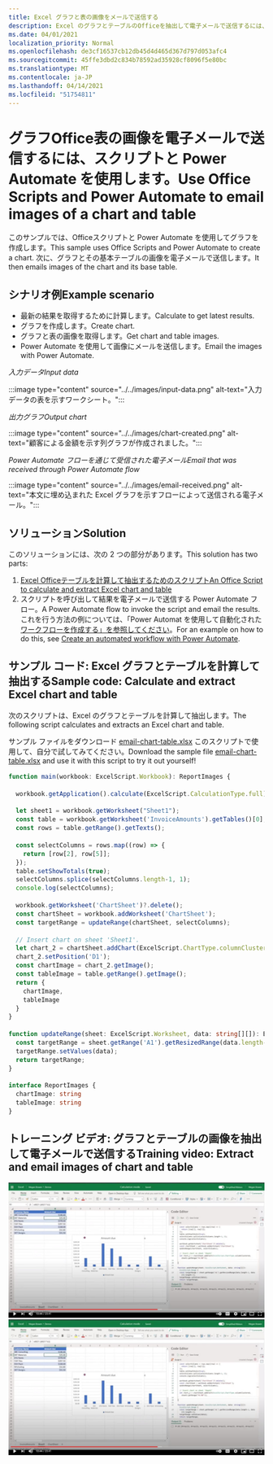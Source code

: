 ```yaml
---
title: Excel グラフと表の画像をメールで送信する
description: Excel のグラフとテーブルのOfficeを抽出して電子メールで送信するには、スクリプトと Power Automate を使用する方法について学習します。
ms.date: 04/01/2021
localization_priority: Normal
ms.openlocfilehash: de3cf16537cb12db45d4d465d367d797d053afc4
ms.sourcegitcommit: 45ffe3dbd2c834b78592ad35928cf8096f5e80bc
ms.translationtype: MT
ms.contentlocale: ja-JP
ms.lasthandoff: 04/14/2021
ms.locfileid: "51754811"
---
```

# <a name="use-office-scripts-and-power-automate-to-email-images-of-a-chart-and-table"></a><span data-ttu-id="39396-103">グラフOffice表の画像を電子メールで送信するには、スクリプトと Power Automate を使用します。</span><span class="sxs-lookup"><span data-stu-id="39396-103">Use Office Scripts and Power Automate to email images of a chart and table</span></span>

<span data-ttu-id="39396-104">このサンプルでは、Officeスクリプトと Power Automate を使用してグラフを作成します。</span><span class="sxs-lookup"><span data-stu-id="39396-104">This sample uses Office Scripts and Power Automate to create a chart.</span></span> <span data-ttu-id="39396-105">次に、グラフとその基本テーブルの画像を電子メールで送信します。</span><span class="sxs-lookup"><span data-stu-id="39396-105">It then emails images of the chart and its base table.</span></span>

## <a name="example-scenario"></a><span data-ttu-id="39396-106">シナリオ例</span><span class="sxs-lookup"><span data-stu-id="39396-106">Example scenario</span></span>

* <span data-ttu-id="39396-107">最新の結果を取得するために計算します。</span><span class="sxs-lookup"><span data-stu-id="39396-107">Calculate to get latest results.</span></span>
* <span data-ttu-id="39396-108">グラフを作成します。</span><span class="sxs-lookup"><span data-stu-id="39396-108">Create chart.</span></span>
* <span data-ttu-id="39396-109">グラフと表の画像を取得します。</span><span class="sxs-lookup"><span data-stu-id="39396-109">Get chart and table images.</span></span>
* <span data-ttu-id="39396-110">Power Automate を使用して画像にメールを送信します。</span><span class="sxs-lookup"><span data-stu-id="39396-110">Email the images with Power Automate.</span></span>

<span data-ttu-id="39396-111">_入力データ_</span><span class="sxs-lookup"><span data-stu-id="39396-111">_Input data_</span></span>

:::image type="content" source="../../images/input-data.png" alt-text="入力データの表を示すワークシート。":::

<span data-ttu-id="39396-113">_出力グラフ_</span><span class="sxs-lookup"><span data-stu-id="39396-113">_Output chart_</span></span>

:::image type="content" source="../../images/chart-created.png" alt-text="顧客による金額を示す列グラフが作成されました。":::

<span data-ttu-id="39396-115">_Power Automate フローを通じて受信された電子メール_</span><span class="sxs-lookup"><span data-stu-id="39396-115">_Email that was received through Power Automate flow_</span></span>

:::image type="content" source="../../images/email-received.png" alt-text="本文に埋め込まれた Excel グラフを示すフローによって送信される電子メール。":::

## <a name="solution"></a><span data-ttu-id="39396-117">ソリューション</span><span class="sxs-lookup"><span data-stu-id="39396-117">Solution</span></span>

<span data-ttu-id="39396-118">このソリューションには、次の 2 つの部分があります。</span><span class="sxs-lookup"><span data-stu-id="39396-118">This solution has two parts:</span></span>

1. [<span data-ttu-id="39396-119">Excel Officeテーブルを計算して抽出するためのスクリプト</span><span class="sxs-lookup"><span data-stu-id="39396-119">An Office Script to calculate and extract Excel chart and table</span></span>](#sample-code-calculate-and-extract-excel-chart-and-table)
1. <span data-ttu-id="39396-120">スクリプトを呼び出して結果を電子メールで送信する Power Automate フロー。</span><span class="sxs-lookup"><span data-stu-id="39396-120">A Power Automate flow to invoke the script and email the results.</span></span> <span data-ttu-id="39396-121">これを行う方法の例については、「Power Automat を使用して自動化された [ワークフローを作成する」を参照してください](../../tutorials/excel-power-automate-returns.md#create-an-automated-workflow-with-power-automate)。</span><span class="sxs-lookup"><span data-stu-id="39396-121">For an example on how to do this, see [Create an automated workflow with Power Automate](../../tutorials/excel-power-automate-returns.md#create-an-automated-workflow-with-power-automate).</span></span>

## <a name="sample-code-calculate-and-extract-excel-chart-and-table"></a><span data-ttu-id="39396-122">サンプル コード: Excel グラフとテーブルを計算して抽出する</span><span class="sxs-lookup"><span data-stu-id="39396-122">Sample code: Calculate and extract Excel chart and table</span></span>

<span data-ttu-id="39396-123">次のスクリプトは、Excel のグラフとテーブルを計算して抽出します。</span><span class="sxs-lookup"><span data-stu-id="39396-123">The following script calculates and extracts an Excel chart and table.</span></span>

<span data-ttu-id="39396-124">サンプル ファイルをダウンロード <a href="email-chart-table.xlsx">email-chart-table.xlsx</a> このスクリプトで使用して、自分で試してみてください。</span><span class="sxs-lookup"><span data-stu-id="39396-124">Download the sample file <a href="email-chart-table.xlsx">email-chart-table.xlsx</a> and use it with this script to try it out yourself!</span></span>

```TypeScript
function main(workbook: ExcelScript.Workbook): ReportImages {

  workbook.getApplication().calculate(ExcelScript.CalculationType.full);
  
  let sheet1 = workbook.getWorksheet("Sheet1");
  const table = workbook.getWorksheet('InvoiceAmounts').getTables()[0];
  const rows = table.getRange().getTexts();

  const selectColumns = rows.map((row) => {
    return [row[2], row[5]];
  });
  table.setShowTotals(true);
  selectColumns.splice(selectColumns.length-1, 1);
  console.log(selectColumns);

  workbook.getWorksheet('ChartSheet')?.delete();
  const chartSheet = workbook.addWorksheet('ChartSheet');
  const targetRange = updateRange(chartSheet, selectColumns);

  // Insert chart on sheet 'Sheet1'.
  let chart_2 = chartSheet.addChart(ExcelScript.ChartType.columnClustered, targetRange);
  chart_2.setPosition('D1');
  const chartImage = chart_2.getImage();
  const tableImage = table.getRange().getImage();
  return {
    chartImage,
    tableImage
  }
}

function updateRange(sheet: ExcelScript.Worksheet, data: string[][]): ExcelScript.Range {
  const targetRange = sheet.getRange('A1').getResizedRange(data.length-1, data[0].length-1);
  targetRange.setValues(data);
  return targetRange;
}

interface ReportImages {
  chartImage: string
  tableImage: string
}
```

## <a name="training-video-extract-and-email-images-of-chart-and-table"></a><span data-ttu-id="39396-125">トレーニング ビデオ: グラフとテーブルの画像を抽出して電子メールで送信する</span><span class="sxs-lookup"><span data-stu-id="39396-125">Training video: Extract and email images of chart and table</span></span>

<span data-ttu-id="39396-126">[![グラフとテーブルの画像を抽出して電子メールで送信する方法について、ステップバイステップのビデオを見る](../../images/charts-image-vid.jpg)](https://youtu.be/152GJyqc-Kw "グラフとテーブルの画像を抽出して電子メールで送信する方法に関するステップバイステップのビデオ")</span><span class="sxs-lookup"><span data-stu-id="39396-126">[![Watch step-by-step video on how to extract and email images of chart and table](../../images/charts-image-vid.jpg)](https://youtu.be/152GJyqc-Kw "Step-by-step video on how to extract and email images of chart and table")</span></span>
